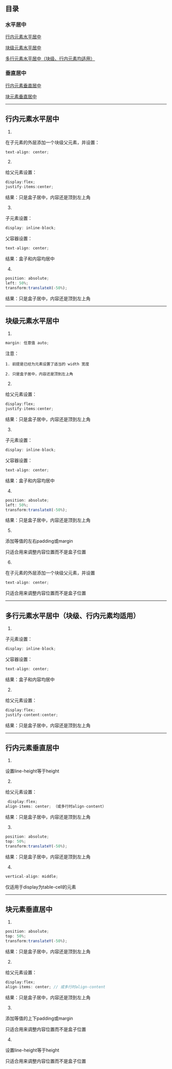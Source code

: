 # 

## 目录

### 水平居中

[行内元素水平居中](#jump1)

[块级元素水平居中](#jump2)

[多行元素水平居中（块级、行内元素均适用）](#jump3)

### 垂直居中

[行内元素垂直居中](#jump4)

[块元素垂直居中](#jump5)

---	

<span id="jump1"></span>

## 行内元素水平居中

1. 

在子元素的外层添加一个块级父元素，并设置：

```javascript
text-align: center;
```

2. 

给父元素设置：

```javascript
display:flex;
justify-items:center;
```

结果：只是盒子居中，内容还是顶到左上角

3. 

子元素设置：

```javascript
display: inline-block;
```

父容器设置：

```javascript
text-align: center;
```

结果：盒子和内容均居中

4. 

```javascript
position: absolute;
left: 50%;
transform:translateX(-50%);
```

结果：只是盒子居中，内容还是顶到左上角


---

<span id="jump2"></span>

## 块级元素水平居中

1.

```javascript
margin: 任意值 auto; 
```

注意：

```
1. 前提是已经为元素设置了适当的 width 宽度

2. 只是盒子居中，内容还是顶到左上角
```

2. 

给父元素设置：

```javascript
display:flex;
justify-items:center;
```
			  
结果：只是盒子居中，内容还是顶到左上角

3.

子元素设置：

```javascript
display: inline-block;
```

父容器设置：

```javascript
text-align: center;
```
结果：盒子和内容均居中

4. 

```javascript
position: absolute;
left: 50%;
transform:translateX(-50%);
```

结果：只是盒子居中，内容还是顶到左上角

5. 

添加等值的左右padding或margin

只适合用来调整内容位置而不是盒子位置

6. 

在子元素的外层添加一个块级父元素，并设置

```javascript
text-align: center;
```

只适合用来调整内容位置而不是盒子位置

---

<span id="jump3"></span>

## 多行元素水平居中（块级、行内元素均适用）

1. 

子元素设置：

```javascript
display: inline-block;
```

父容器设置：

```javascript
text-align: center;
```

结果：盒子和内容均居中

2.

给父元素设置：

```javascript
display:flex;
justify-content:center;
```

结果：只是盒子居中，内容还是顶到左上角

---

<span id="jump4"></span>

## 行内元素垂直居中

1.

设置line-height等于height


2. 

给父元素设置：

```javascript
 display:flex;
align-items: center; （或多行时align-content）
```
		     
结果：只是盒子居中，内容还是顶到左上角

3. 

```javascript
position: absolute;
top: 50%;
transform:translateY(-50%);
```

结果：只是盒子居中，内容还是顶到左上角

4. 

```javascript
vertical-align: middle;
```

仅适用于display为table-cell的元素

---

<span id="jump5"></span>

## 块元素垂直居中

1. 

```javascript
position: absolute;
top: 50%;
transform:translateY(-50%);
```

结果：只是盒子居中，内容还是顶到左上角

2.

给父元素设置：

```javascript
display:flex;
align-items: center; // 或多行时align-content
```

结果：只是盒子居中，内容还是顶到左上角

3.

添加等值的上下padding或margin

只适合用来调整内容位置而不是盒子位置

4.

设置line-height等于height

只适合用来调整内容位置而不是盒子位置

